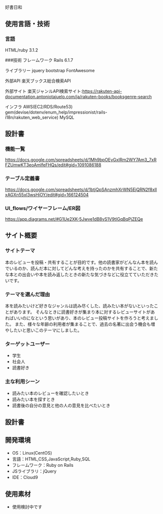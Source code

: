 好書日和
## 使用言語・技術
### 言語
HTML/ruby 3.1.2

###技術
フレームワーク
 Rails 6.1.7

ライブラリー
 jquery
 bootstrap
 FontAwesome

外部API
 楽天ブックス総合検索API

外部サイト
 楽天ジャンルAPI検索サイト:https://rakuten-api-documentation.antoniotajuelo.com/ja/rakuten-books/booksgenre-search

インフラ
 AWS(EC2/RDS/Route53)
 gem(devise/dotenv/enum_help/impressionist/rails-i18n/rakuten_web_service) MySQL
 
## 設計書
### 機能一覧
https://docs.google.com/spreadsheets/d/1Mh9bpOEyGxIRm2WY7Am3_7xRFZUmwKT3eoAmlfeFHQs/edit#gid=1091086188

### テーブル定義書
https://docs.google.com/spreadsheets/d/1btjQpSAnzmhXrWN5EjQRN2f8xIlxAGXn55xl3wsHjOY/edit#gid=166124504

### UI_flows/ワイヤーフレーム/ER図
https://app.diagrams.net/#G1Ue2XK-5Jwve1dB8vS1V9tlGqBqPjZEQe

## サイト概要
### サイトテーマ
本のレビューを投稿・共有することが目的です。他の読書家がどんなん本を読んでいるのか、読んだ本に対してどんな考えを持ったのかを共有することで、新たな本との出会いや本を読み返したときの新たな気づきなどに役立てていただきたいです。

### テーマを選んだ理由
本を読みたいけど好きなジャンルは読み尽くした、読みたい本がないといったことがあります。
そんなときに読書好きが集まり本に対するレビューサイトがあればいいのになという思いがあり、本のレビュー投稿サイトを作ろうと考えました。
また、様々な年齢の利用者が集まることで、過去の名著に出会う機会も増やしたいと思いこのテーマにしました。

### ターゲットユーザー
* 学生
* 社会人
* 読書好き

### 主な利用シーン
* 読みたい本のレビューを確認したいとき
* 読みたい本を探すとき
* 読書後の自分の意見と他の人の意見を比べたいとき

## 設計書

## 開発環境
- OS：Linux(CentOS)
- 言語：HTML,CSS,JavaScript,Ruby,SQL
- フレームワーク：Ruby on Rails
- JSライブラリ：jQuery
- IDE：Cloud9

## 使用素材
* 使用検討中です